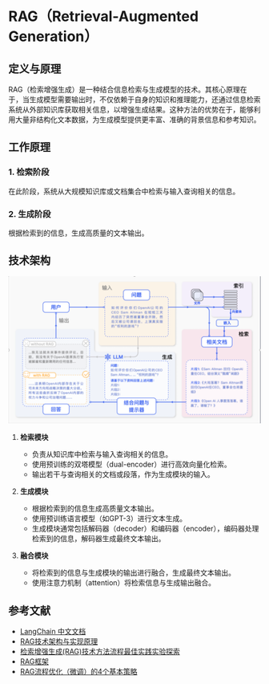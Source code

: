 # RAG（Retrieval-Augmented Generation）

## 定义与原理

RAG（检索增强生成）是一种结合信息检索与生成模型的技术。其核心原理在于，当生成模型需要输出时，不仅依赖于自身的知识和推理能力，还通过信息检索系统从外部知识库获取相关信息，以增强生成结果。这种方法的优势在于，能够利用大量非结构化文本数据，为生成模型提供更丰富、准确的背景信息和参考知识。

## 工作原理

### 1. 检索阶段
在此阶段，系统从大规模知识库或文档集合中检索与输入查询相关的信息。

### 2. 生成阶段
根据检索到的信息，生成高质量的文本输出。

## 技术架构

![技术架构](./images/technical_architecture.png)

1. **检索模块**
   - 负责从知识库中检索与输入查询相关的信息。
   - 使用预训练的双塔模型（dual-encoder）进行高效向量化检索。
   - 输出若干与查询相关的文档或段落，作为生成模块的输入。

2. **生成模块**
   - 根据检索到的信息生成高质量文本输出。
   - 使用预训练语言模型（如GPT-3）进行文本生成。
   - 生成模块通常包括解码器（decoder）和编码器（encoder），编码器处理检索到的信息，解码器生成最终文本输出。

3. **融合模块**
   - 将检索到的信息与生成模块的输出进行融合，生成最终文本输出。
   - 使用注意力机制（attention）将检索信息与生成输出融合。

## 参考文献

- [LangChain 中文文档](http://python.langchain.com.cn/)
- [RAG技术架构与实现原理](https://cloud.tencent.com/developer/article/2436421)
- [检索增强生成(RAG)技术方法流程最佳实践实验探索](https://www.53ai.com/news/RAG/2024072130482.html)
- [RAG框架](https://www.53ai.com/news/RAG/2024062056319.html)
- [RAG流程优化（微调）的4个基本策略](https://cloud.tencent.com/developer/article/2433287)